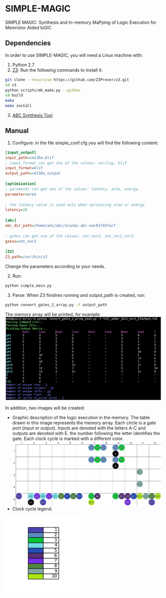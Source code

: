 # SIMPLE-MAGIC
SIMPLE MAGIC: Synthesis and In-memory MaPping of Logic Execution for Memristor Aided loGIC

## Dependencies
In order to use SIMPLE-MAGIC, you will need a Linux machine with:
1. Python 2.7
2. [Z3](https://github.com/Z3Prover/z3): Run the following commands to install it:
```sh
git clone --recursive https://github.com/Z3Prover/z3.git
cd z3
python scripts/mk_make.py --python
cd build
make
make install
```
3. [ABC Synthesis Tool](https://bitbucket.org/alanmi/abc)

## Manual
1. Configure: in the file simple_conf.cfg you will find the following content:
```ini
[input_output]
input_path=cm138a.blif
; input_format can get one of the values: verilog, blif
input_format=blif
output_path=cm138a_output

[optimization]
; parameter can get one of the values: latency, area, energy.
parameter=area

; the latency value is used only when optimizing area or energy.
latency=20

[abc]
abc_dir_path=/home/adi/abc/alanmi-abc-eac02745facf

; gates can get one of the values: not_nor2, not_nor2_nor3.
gates=not_nor2

[Z3]
Z3_path=/usr/bin/z3

```
Change the parameters according to your needs.

2. Run:
```sh
python simple_main.py
```
3. Parse:
When Z3 finishes running and output_path is created, run:
```sh
python convert_gates_2_array.py -f output_path
```
The memory array will be printed, for example:
![Alt text](images/full_adder_table.png?raw=true "Title")

In addition, two images will be created:
- Graphic description of the logic execution in the memory. The table drawn in this image represents the memory array. Each circle is a gate port (input or output). Inputs are denoted with the letters A-C and outputs are denoted with E. the number following the letter identifies the gate. Each clock cycle is marked with a different color.
![Alt text](images/full_adder_1bit_nor2_Z3output_table.png?raw=true "Title")
- Clock cycle legend.

![Alt text](images/full_adder_1bit_nor2_Z3output_legend.png?raw=true "Title2") 
